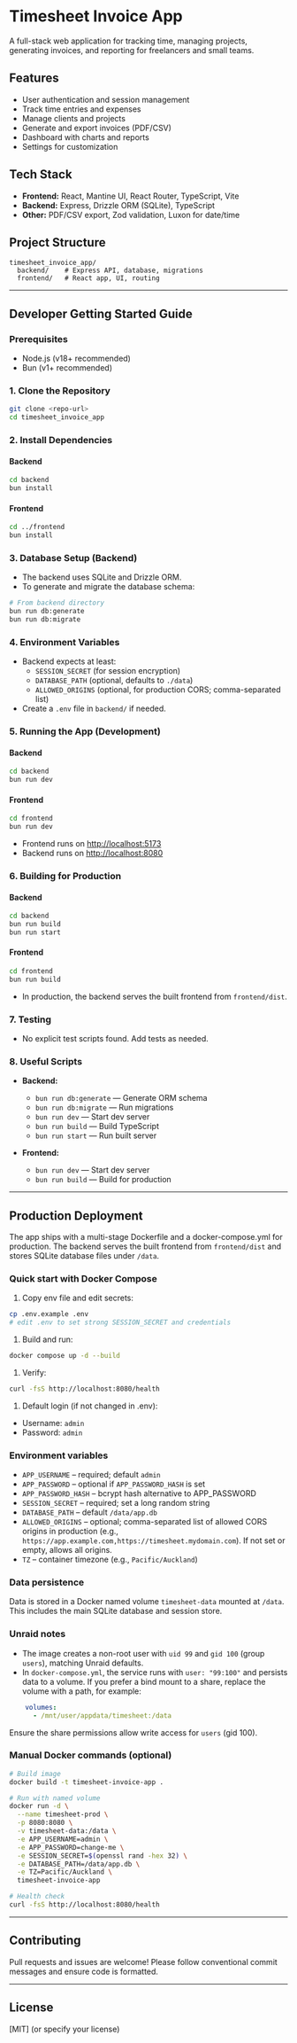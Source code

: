 # Timesheet Invoice App

A full-stack web application for tracking time, managing projects, generating invoices, and reporting for freelancers and small teams.

## Features

- User authentication and session management
- Track time entries and expenses
- Manage clients and projects
- Generate and export invoices (PDF/CSV)
- Dashboard with charts and reports
- Settings for customization

## Tech Stack

- **Frontend:** React, Mantine UI, React Router, TypeScript, Vite
- **Backend:** Express, Drizzle ORM (SQLite), TypeScript
- **Other:** PDF/CSV export, Zod validation, Luxon for date/time

## Project Structure

```text
timesheet_invoice_app/
  backend/    # Express API, database, migrations
  frontend/   # React app, UI, routing
```

---

## Developer Getting Started Guide

### Prerequisites

- Node.js (v18+ recommended)
- Bun (v1+ recommended)

### 1. Clone the Repository

```bash
git clone <repo-url>
cd timesheet_invoice_app
```

### 2. Install Dependencies

#### Backend

```bash
cd backend
bun install
```

#### Frontend

```bash
cd ../frontend
bun install
```

### 3. Database Setup (Backend)

- The backend uses SQLite and Drizzle ORM.
- To generate and migrate the database schema:

```bash
# From backend directory
bun run db:generate
bun run db:migrate
```

### 4. Environment Variables

- Backend expects at least:
  - `SESSION_SECRET` (for session encryption)
  - `DATABASE_PATH` (optional, defaults to `./data`)
  - `ALLOWED_ORIGINS` (optional, for production CORS; comma-separated list)
- Create a `.env` file in `backend/` if needed.

### 5. Running the App (Development)

#### Backend

```bash
cd backend
bun run dev
```

#### Frontend

```bash
cd frontend
bun run dev
```

- Frontend runs on [http://localhost:5173](http://localhost:5173)
- Backend runs on [http://localhost:8080](http://localhost:8080)

### 6. Building for Production

#### Backend

```bash
cd backend
bun run build
bun run start
```

#### Frontend

```bash
cd frontend
bun run build
```

- In production, the backend serves the built frontend from `frontend/dist`.

### 7. Testing

- No explicit test scripts found. Add tests as needed.

### 8. Useful Scripts

- **Backend:**
  - `bun run db:generate` — Generate ORM schema
  - `bun run db:migrate` — Run migrations
  - `bun run dev` — Start dev server
  - `bun run build` — Build TypeScript
  - `bun run start` — Run built server

- **Frontend:**
  - `bun run dev` — Start dev server
  - `bun run build` — Build for production

---

## Production Deployment

The app ships with a multi-stage Dockerfile and a docker-compose.yml for production. The backend serves the built frontend from `frontend/dist` and stores SQLite database files under `/data`.

### Quick start with Docker Compose

1. Copy env file and edit secrets:

```bash
cp .env.example .env
# edit .env to set strong SESSION_SECRET and credentials
```

1. Build and run:

```bash
docker compose up -d --build
```

1. Verify:

```bash
curl -fsS http://localhost:8080/health
```

1. Default login (if not changed in .env):

- Username: `admin`
- Password: `admin`

### Environment variables

- `APP_USERNAME` – required; default `admin`
- `APP_PASSWORD` – optional if `APP_PASSWORD_HASH` is set
- `APP_PASSWORD_HASH` – bcrypt hash alternative to APP_PASSWORD
- `SESSION_SECRET` – required; set a long random string
- `DATABASE_PATH` – default `/data/app.db`
- `ALLOWED_ORIGINS` – optional; comma-separated list of allowed CORS origins in production (e.g., `https://app.example.com,https://timesheet.mydomain.com`). If not set or empty, allows all origins.
- `TZ` – container timezone (e.g., `Pacific/Auckland`)

### Data persistence

Data is stored in a Docker named volume `timesheet-data` mounted at `/data`. This includes the main SQLite database and session store.

### Unraid notes

- The image creates a non-root user with `uid 99` and `gid 100` (group `users`), matching Unraid defaults.
- In `docker-compose.yml`, the service runs with `user: "99:100"` and persists data to a volume. If you prefer a bind mount to a share, replace the volume with a path, for example:

```yaml
    volumes:
      - /mnt/user/appdata/timesheet:/data
```

Ensure the share permissions allow write access for `users` (gid 100).

### Manual Docker commands (optional)

```bash
# Build image
docker build -t timesheet-invoice-app .

# Run with named volume
docker run -d \
  --name timesheet-prod \
  -p 8080:8080 \
  -v timesheet-data:/data \
  -e APP_USERNAME=admin \
  -e APP_PASSWORD=change-me \
  -e SESSION_SECRET=$(openssl rand -hex 32) \
  -e DATABASE_PATH=/data/app.db \
  -e TZ=Pacific/Auckland \
  timesheet-invoice-app

# Health check
curl -fsS http://localhost:8080/health
```

---

## Contributing

Pull requests and issues are welcome! Please follow conventional commit messages and ensure code is formatted.

---

## License

[MIT] (or specify your license)
